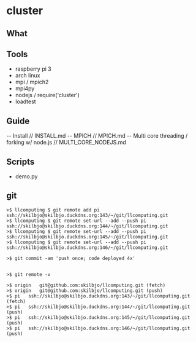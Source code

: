 # cluster

## What

## Tools

- raspberry pi 3
- arch linux
- mpi / mpich2
- mpi4py
- nodejs / require('cluster')
- loadtest

## Guide

-- Install // INSTALL.md
-- MPICH // MPICH.md
-- Multi core threading / forking w/ node.js // MULTI_CORE_NODEJS.md

## Scripts

- demo.py


## git
````
>$ llcomputing $ git remote add pi ssh://skilbjo@skilbjo.duckdns.org:143/~/git/llcomputing.git
>$ llcomputing $ git remote set-url --add --push pi ssh://skilbjo@skilbjo.duckdns.org:144/~/git/llcomputing.git
>$ llcomputing $ git remote set-url --add --push pi ssh://skilbjo@skilbjo.duckdns.org:145/~/git/llcomputing.git
>$ llcomputing $ git remote set-url --add --push pi ssh://skilbjo@skilbjo.duckdns.org:146/~/git/llcomputing.git

>$ git commit -am 'push once; code deployed 4x'


>$ git remote -v

>$ origin	git@github.com:skilbjo/llcomputing.git (fetch)
>$ origin	git@github.com:skilbjo/llcomputing.git (push)
>$ pi	ssh://skilbjo@skilbjo.duckdns.org:143/~/git/llcomputing.git (fetch)
>$ pi	ssh://skilbjo@skilbjo.duckdns.org:144/~/git/llcomputing.git (push)
>$ pi	ssh://skilbjo@skilbjo.duckdns.org:145/~/git/llcomputing.git (push)
>$ pi	ssh://skilbjo@skilbjo.duckdns.org:146/~/git/llcomputing.git (push)
````
